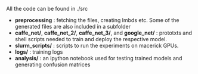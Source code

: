 All the code can be found in ./src

- **preprocessing** : fetching the files, creating lmbds etc. Some of the generated files are also included in a subfolder
- **caffe_net/**, **caffe_net_2/**, **caffe_net_3/**, and **google_net/** : prototxts and shell scripts needed to train and deploy the respective model.
- **slurm_scripts/** : scripts to run the experiments on macerick GPUs.
- **logs/** : training logs
- **analysis/** : an ipython notebook used for testing trained models and generating confusion matrices
